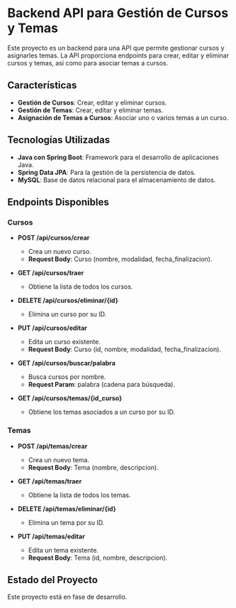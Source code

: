 # Backend API para Gestión de Cursos y Temas

Este proyecto es un backend para una API que permite gestionar cursos y asignarles temas. La API proporciona endpoints para crear, editar y eliminar cursos y temas, así como para asociar temas a cursos.

## Características
- **Gestión de Cursos**: Crear, editar y eliminar cursos.
- **Gestión de Temas**: Crear, editar y eliminar temas.
- **Asignación de Temas a Cursos**: Asociar uno o varios temas a un curso.

## Tecnologías Utilizadas
- **Java con Spring Boot**: Framework para el desarrollo de aplicaciones Java.
- **Spring Data JPA**: Para la gestión de la persistencia de datos.
- **MySQL**: Base de datos relacional para el almacenamiento de datos.

## Endpoints Disponibles

### Cursos
- **POST /api/cursos/crear**
  - Crea un nuevo curso.
  - **Request Body**: Curso (nombre, modalidad, fecha_finalizacion).

- **GET /api/cursos/traer**
  - Obtiene la lista de todos los cursos.

- **DELETE /api/cursos/eliminar/{id}**
  - Elimina un curso por su ID.

- **PUT /api/cursos/editar**
  - Edita un curso existente.
  - **Request Body**: Curso (id, nombre, modalidad, fecha_finalizacion).

- **GET /api/cursos/buscar/palabra**
  - Busca cursos por nombre.
  - **Request Param**: palabra (cadena para búsqueda).

- **GET /api/cursos/temas/{id_curso}**
  - Obtiene los temas asociados a un curso por su ID.

### Temas
- **POST /api/temas/crear**
  - Crea un nuevo tema.
  - **Request Body**: Tema (nombre, descripcion).

- **GET /api/temas/traer**
  - Obtiene la lista de todos los temas.

- **DELETE /api/temas/eliminar/{id}**
  - Elimina un tema por su ID.

- **PUT /api/temas/editar**
  - Edita un tema existente.
  - **Request Body**: Tema (id, nombre, descripcion).

## Estado del Proyecto
Este proyecto está en fase de desarrollo.

